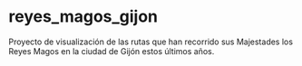 # reyes_magos_gijon
Proyecto de visualización de las rutas que han recorrido sus Majestades los Reyes Magos en la ciudad de Gijón estos últimos años.
